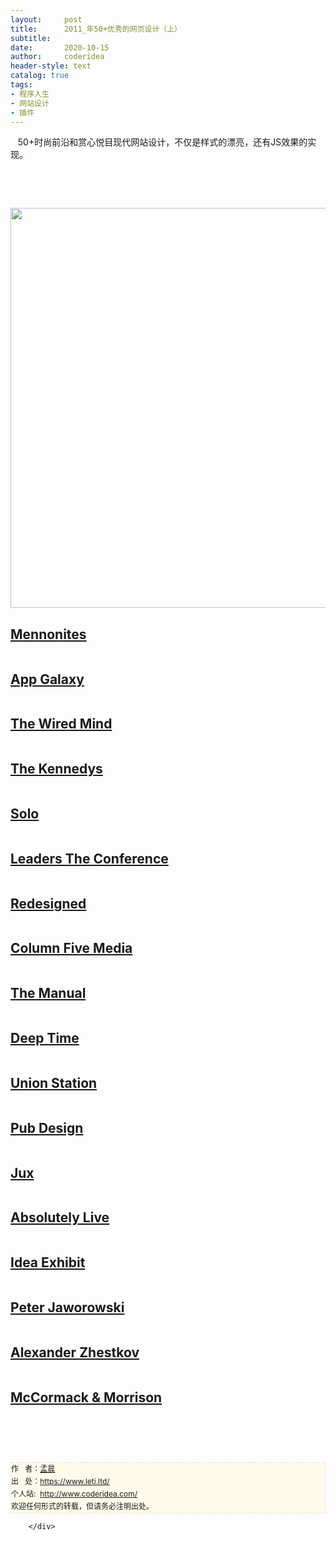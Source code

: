 ```yaml
---
layout:     post
title:      2011_年50+优秀的网页设计（上）
subtitle:   
date:       2020-10-15
author:     coderidea
header-style: text
catalog: true
tags:
- 程序人生
- 网站设计
- 插件
--- 
```

<div class="postBody">
			<div id="cnblogs_post_body" class="blogpost-body"><div id="blog_content" class="blog_content">
<p><span>   50+时尚前沿和赏心悦目现代网站设计，不仅是样式的漂亮，还有JS效果的实现。</span></p>
<p> </p>
<p> </p>
<p><a href="http://attackemart.in/"><img src="http://speckyboy.com/wp-content/uploads/2011/12/topwebdesign16.jpg" alt="" width="640" /></a></p>
<h2><a href="http://www.insidethebuggy.com/">Mennonites</a></h2>
<p><a href="http://www.insidethebuggy.com/"><img src="http://speckyboy.com/wp-content/uploads/2011/12/topwebdesign2.jpg" alt="" /></a></p>
<h2><a href="http://www.guidetotheappgalaxy.com/">App Galaxy</a></h2>
<p><a href="http://www.guidetotheappgalaxy.com/"><img src="http://speckyboy.com/wp-content/uploads/2011/12/topwebdesign3.jpg" alt="" /></a></p>
<h2><a href="http://www.wired.co.uk/mind/">The Wired Mind</a></h2>
<p><a href="http://www.wired.co.uk/mind/"><img src="http://speckyboy.com/wp-content/uploads/2011/12/topwebdesign4.jpg" alt="" /></a></p>
<h2><a href="http://www.thekennedys.nl/">The Kennedys</a></h2>
<p><a href="http://www.thekennedys.nl/"><img src="http://speckyboy.com/wp-content/uploads/2011/12/topwebdesign22.jpg" alt="" /></a></p>
<h2><a href="http://thrivesolo.com/">Solo</a></h2>
<p><a href="http://thrivesolo.com/"><img src="http://speckyboy.com/wp-content/uploads/2011/12/topwebdesign1.jpg" alt="" /></a></p>
<h2><a href="http://www.leaderstheconference.com/">Leaders The Conference</a></h2>
<p><a href="http://www.leaderstheconference.com/"><img src="http://speckyboy.com/wp-content/uploads/2011/12/topwebdesign5.jpg" alt="" /></a></p>
<h2><a href="http://www.redesigned.pl/">Redesigned</a></h2>
<p><a href="http://www.redesigned.pl/"><img src="http://speckyboy.com/wp-content/uploads/2011/12/topwebdesign6.jpg" alt="" /></a></p>
<h2><a href="http://columnfivemedia.com/">Column Five Media</a></h2>
<p><a href="http://columnfivemedia.com/"><img src="http://speckyboy.com/wp-content/uploads/2011/12/topwebdesign7.jpg" alt="" /></a></p>
<h2><a href="http://alwaysreadthemanual.com/">The Manual</a></h2>
<p><a href="http://alwaysreadthemanual.com/"><img src="http://speckyboy.com/wp-content/uploads/2011/12/topwebdesign8.jpg" alt="" /></a></p>
<h2><a href="http://deeptime.info/">Deep Time</a></h2>
<p><a href="http://deeptime.info/"><img src="http://speckyboy.com/wp-content/uploads/2011/12/topwebdesign9.jpg" alt="" /></a></p>
<h2><a href="http://unionstationdenver.com/">Union Station</a></h2>
<p><a href="http://unionstationdenver.com/"><img src="http://speckyboy.com/wp-content/uploads/2011/12/topwebdesign10.jpg" alt="" /></a></p>
<h2><a href="http://www.pubdesign.com.br/">Pub Design</a></h2>
<p><a href="http://www.pubdesign.com.br/"><img src="http://speckyboy.com/wp-content/uploads/2011/12/topwebdesign11.jpg" alt="" /></a></p>
<h2><a href="https://jux.com/">Jux</a></h2>
<p><a href="https://jux.com/"><img src="http://speckyboy.com/wp-content/uploads/2011/12/topwebdesign12.jpg" alt="" /></a></p>
<h2><a href="http://www.absolutelylive.net/">Absolutely Live</a></h2>
<p><a href="http://www.absolutelylive.net/"><img src="http://speckyboy.com/wp-content/uploads/2011/12/topwebdesign13.jpg" alt="" /></a></p>
<h2><a href="http://ideaexhibit.com/">Idea Exhibit</a></h2>
<p><a href="http://ideaexhibit.com/"><img src="http://speckyboy.com/wp-content/uploads/2011/12/topwebdesign14.jpg" alt="" /></a></p>
<h2><a href="http://hejz.com/">Peter Jaworowski</a></h2>
<p><a href="http://hejz.com/"><img src="http://speckyboy.com/wp-content/uploads/2011/12/topwebdesign15.jpg" alt="" /></a></p>
<h2><a href="http://azhestkov.ru/">Alexander Zhestkov</a></h2>
<p><a href="http://azhestkov.ru/"><img src="http://speckyboy.com/wp-content/uploads/2011/12/topwebdesign17.jpg" alt="" /></a></p>
<h2><a href="http://www.mccormackmorrison.com/">McCormack &amp; Morrison</a></h2>
<p><a href="http://www.mccormackmorrison.com/"><img src="http://speckyboy.com/wp-content/uploads/2011/12/topwebdesign18.jpg" alt="" /></a></p>
<p> </p>
</div>


<div id="ckepop"> </div>
<div>
<p id="PSignature" style="line-height:20px;background:#FFFAEA no-repeat 2% 50%;font-size:12px;border:#e0e0e0 1px dashed;">作   者：<a href="https://www.leti.ltd/">孟晨</a> <br /> 出   处：<a href="https://www.leti.ltd/">https://www.leti.ltd/</a> <br />个人站:  <a href="http://www.coderidea.com/">http://www.coderidea.com/</a><br />欢迎任何形式的转载，但请务必注明出处。</p>
</div></div><div id="MySignature"></div>
<div class="clear"></div>
<div id="blog_post_info_block">
<div id="BlogPostCategory"></div>
<div id="EntryTag"></div>
<div id="blog_post_info">
</div>
<div class="clear"></div>
<div id="post_next_prev"></div>
</div>


		</div>